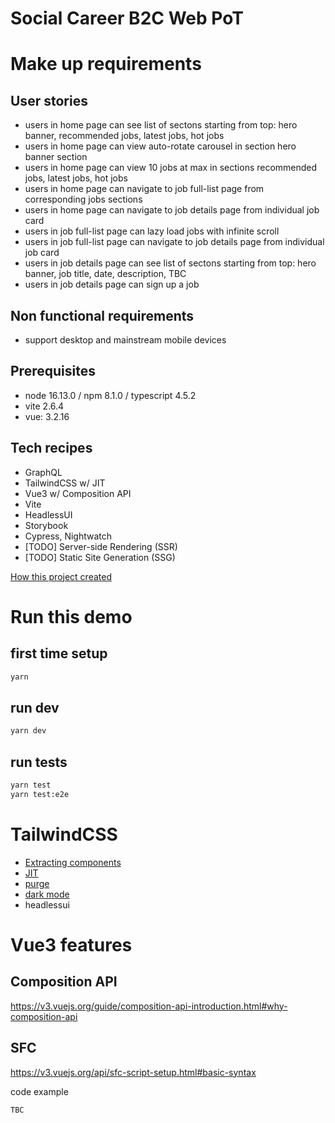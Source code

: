 # Social Career B2C Web PoT

# Make up requirements

## User stories

- users in home page can see list of sectons starting from top: hero banner, recommended jobs, latest jobs, hot jobs
- users in home page can view auto-rotate carousel in section hero banner section
- users in home page can view 10 jobs at max in sections recommended jobs, latest jobs, hot jobs
- users in home page can navigate to job full-list page from corresponding jobs sections
- users in home page can navigate to job details page from individual job card
- users in job full-list page can lazy load jobs with infinite scroll
- users in job full-list page can navigate to job details page from individual job card
- users in job details page can see list of sectons starting from top: hero banner, job title, date, description, TBC
- users in job details page can sign up a job

## Non functional requirements

- support desktop and mainstream mobile devices

## Prerequisites

- node 16.13.0 / npm 8.1.0 / typescript 4.5.2
- vite 2.6.4
- vue: 3.2.16

## Tech recipes

- GraphQL
- TailwindCSS w/ JIT
- Vue3 w/ Composition API
- Vite
- HeadlessUI
- Storybook
- Cypress, Nightwatch
- [TODO] Server-side Rendering (SSR)
- [TODO] Static Site Generation (SSG)

[How this project created](./docs/How_This_Project_Created.md)

# Run this demo

## first time setup

```sh
yarn
```

## run dev

```sh
yarn dev
```

## run tests

```sh
yarn test
yarn test:e2e
```

# TailwindCSS

- [Extracting components](https://tailwindcss.com/docs/extracting-components)
- [JIT](https://blog.tailwindcss.com/just-in-time-the-next-generation-of-tailwind-css)
- [purge](https://tailwindcss.com/docs/optimizing-for-production)
- [dark mode](https://tailwindcss.com/docs/dark-mode)
- headlessui

# Vue3 features

## Composition API

https://v3.vuejs.org/guide/composition-api-introduction.html#why-composition-api

## SFC

https://v3.vuejs.org/api/sfc-script-setup.html#basic-syntax

code example

```vue
TBC
```

### <script setup>

https://v3.vuejs.org/api/sfc-script-setup.html#sfc-script-setup

## Router v4

https://next.router.vuejs.org/

nested named views

https://next.router.vuejs.org/guide/essentials/named-views.html#nested-named-views

## Teleport

https://v3.vuejs.org/api/built-in-components.html#teleport

# GraphQL

## GraphQL client candidates

- [apollo-client](https://github.com/apollographql/apollo-client)
- [urql](https://formidable.com/open-source/urql/docs/basics/vue/)
- [villus](https://villus.logaretm.com/)
- [gqty](https://gqty.dev/docs/getting-started)

## Types generation

https://villus.logaretm.com/guide/typescript-codgen

https://www.graphql-code-generator.com/docs/getting-started/installation

https://the-guild.dev/blog/graphql-codegen-best-practices

```sh
yarn generate
```

## Debug tools

https://altair.sirmuel.design/

# Tests

## Unit test

```sh
TODO
```

## Component test

```sh
yarn test
```

## E2e test

```sh
yarn test:e2e
```

# Lint / Prettier

https://eslint.vuejs.org/rules
https://stylelint.io/user-guide/get-started/

```sh
yarn lint:script
yarn lint:script --fix
yarn prettier -w -u .
yarn lint:style
```

## Caveats - stylelint v14 is not stable yet for vue3/postcss-html

```json
"stylelint": "^13.13.1",
"stylelint-config-standard": "^22.0.0",
"stylelint-scss": "^3.21.0",
```

### References

https://miyauchi.dev/posts/vite-vue3-typescript/

# TODOs

- [x] Tailwindcss w/ JIT
- [ ] unit/component test [yarn test]
- [ ] integration test - cypress [yarn test:ci]
- [ ] Linter / commit hook
- [x] GraphQL client setup
- [x] CICD (Github Actions)
- [x] Deploy to staging
- [ ] Storybook
- [ ] Custom font
- [x] i18n
- [x] composition API (https://v3.vuejs.org/guide/composition-api-introduction.html#why-composition-api)
- [ ] PWA
- [ ] SSR

